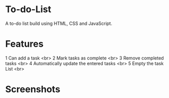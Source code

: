 # To-do-List

A to-do list build using HTML, CSS and JavaScript.

# Features
1 Can add a task <br\>
2 Mark tasks as complete <br\>
3 Remove completed tasks <br\>
4 Automatically update the entered tasks <br\>
5 Empty the task List <br\>

# Screenshots
